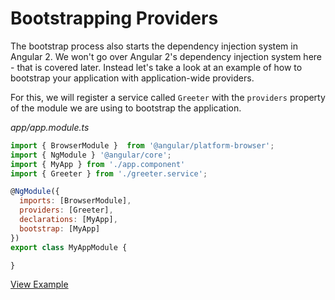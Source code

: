 # Bootstrapping Providers

The bootstrap process also starts the dependency injection system in Angular 2.
We won't go over Angular 2's dependency injection system here - that is covered later.
Instead let's take a look at an example of how to bootstrap your application with application-wide providers.

For this, we will register a service called `Greeter` with the `providers` property of the module we are using to bootstrap the application.

_*app/app.module.ts*_
```js
import { BrowserModule }  from '@angular/platform-browser';
import { NgModule } '@angular/core';
import { MyApp } from './app.component'
import { Greeter } from './greeter.service';

@NgModule({
  imports: [BrowserModule],
  providers: [Greeter],
  declarations: [MyApp],
  bootstrap: [MyApp]
})
export class MyAppModule {

}
```

[View Example](https://plnkr.co/edit/jty1DE?p=preview)
